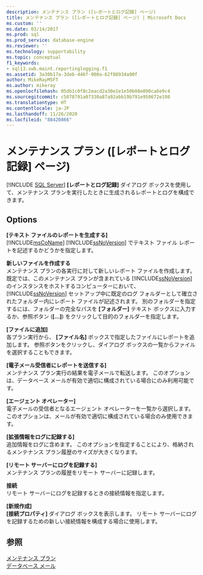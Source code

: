 ```yaml
---
description: メンテナンス プラン ([レポートとログ記録] ページ)
title: メンテナンス プラン ([レポートとログ記録] ページ) | Microsoft Docs
ms.custom: ''
ms.date: 03/14/2017
ms.prod: sql
ms.prod_service: database-engine
ms.reviewer: ''
ms.technology: supportability
ms.topic: conceptual
f1_keywords:
- sql13.swb.maint.reportinglogging.f1
ms.assetid: 3a30b17a-3deb-446f-900a-62f88934a90f
author: MikeRayMSFT
ms.author: mikeray
ms.openlocfilehash: 05db1c0f8c2eacd2a30e1e1e50b08e090ca6e9c4
ms.sourcegitcommit: c5078791a07330a87a92abb19b791e950672e198
ms.translationtype: HT
ms.contentlocale: ja-JP
ms.lasthandoff: 11/26/2020
ms.locfileid: "88420866"
---
```

# <a name="maintenance-plan-reporting-and-logging-page"></a>メンテナンス プラン ([レポートとログ記録] ページ)
 [!INCLUDE [SQL Server](../../includes/applies-to-version/sqlserver.md)]
  **[レポートとログ記録]** ダイアログ ボックスを使用して、メンテナンス プランを実行したときに生成されるレポートとログを構成できます。  
  
## <a name="options"></a>Options  
 **[テキスト ファイルのレポートを生成する]**  
 [!INCLUDE[msCoName](../../includes/msconame-md.md)] [!INCLUDE[ssNoVersion](../../includes/ssnoversion-md.md)] でテキスト ファイル レポートを記述するかどうかを指定します。  
  
 **新しいファイルを作成する**  
 メンテナンス プランの各実行に対して新しいレポート ファイルを作成します。 既定では、このメンテナンス プランが含まれている [!INCLUDE[ssNoVersion](../../includes/ssnoversion-md.md)] のインスタンスをホストするコンピューターにおいて、 [!INCLUDE[ssNoVersion](../../includes/ssnoversion-md.md)] セットアップ中に既定のログ フォルダーとして確立されたフォルダー内にレポート ファイルが記述されます。 別のフォルダーを指定するには、フォルダーの完全なパスを **[フォルダー]** テキスト ボックスに入力するか、参照ボタン (**[...]**) をクリックして目的のフォルダーを指定します。  
  
 **[ファイルに追加]**  
 各プラン実行から、 **[ファイル名]** ボックスで指定したファイルにレポートを追加します。 参照ボタンをクリックし、ダイアログ ボックスの一覧からファイルを選択することもできます。  
  
 **[電子メール受信者にレポートを送信する]**  
 メンテナンス プラン実行の結果を電子メールで転送します。 このオプションは、データベース メールが有効で適切に構成されている場合にのみ利用可能です。  
  
 **[エージェント オペレーター]**  
 電子メールの受信者となるエージェント オペレーターを一覧から選択します。 このオプションは、メールが有効で適切に構成されている場合のみ使用できます。  
  
 **[拡張情報をログに記録する]**  
 追加情報をログに含めます。 このオプションを指定することにより、格納されるメンテナンス プラン履歴のサイズが大きくなります。  
  
 **[リモート サーバーにログを記録する]**  
 メンテナンス プランの履歴をリモート サーバーに記録します。  
  
 **接続**  
 リモート サーバーにログを記録するときの接続情報を指定します。  
  
 **[新規作成]**  
 **[接続プロパティ]** ダイアログ ボックスを表示します。 リモート サーバーにログを記録するための新しい接続情報を構成する場合に使用します。  
  
## <a name="see-also"></a>参照  
 [メンテナンス プラン](../../relational-databases/maintenance-plans/maintenance-plans.md)   
 [データベース メール](../../relational-databases/database-mail/database-mail.md)  
  
  
